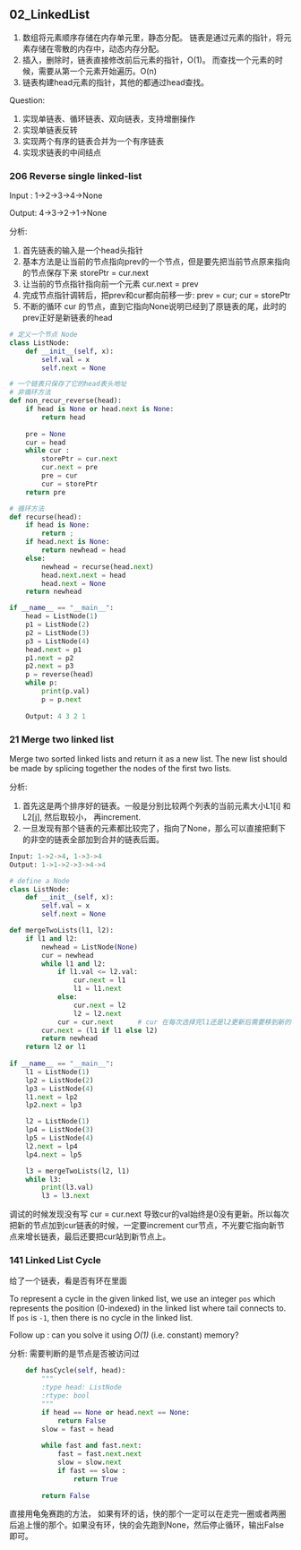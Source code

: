## 02_LinkedList

1. 数组将元素顺序存储在内存单元里，静态分配。 链表是通过元素的指针，将元素存储在零散的内存中，动态内存分配。
2. 插入，删除时，链表直接修改前后元素的指针，O(1)。 而查找一个元素的时候，需要从第一个元素开始遍历。O(n)
3. 链表构建head元素的指针，其他的都通过head查找。

Question: 

1. 实现单链表、循环链表、双向链表，支持增删操作
2. 实现单链表反转
3. 实现两个有序的链表合并为一个有序链表
4. 实现求链表的中间结点



### 206 Reverse single linked-list

Input : 1->2->3->4->None

Output: 4->3->2->1->None

分析:

1. 首先链表的输入是一个head头指针
2. 基本方法是让当前的节点指向prev的一个节点，但是要先把当前节点原来指向的节点保存下来 storePtr = cur.next
3. 让当前的节点指针指向前一个元素 cur.next = prev
4. 完成节点指针调转后，把prev和cur都向前移一步: prev = cur;  cur = storePtr
5. 不断的循环 cur 的节点，直到它指向None说明已经到了原链表的尾，此时的prev正好是新链表的head

```python
# 定义一个节点 Node
class ListNode:
    def __init__(self, x):
        self.val = x
        self.next = None

# 一个链表只保存了它的head表头地址
# 非循环方法
def non_recur_reverse(head):
    if head is None or head.next is None:
        return head
    
    pre = None
    cur = head
    while cur :
        storePtr = cur.next
        cur.next = pre
        pre = cur
        cur = storePtr
    return pre

# 循环方法
def recurse(head):
    if head is None:
        return ;
    if head.next is None:
        return newhead = head
    else:
        newhead = recurse(head.next)
        head.next.next = head
        head.next = None
    return newhead

if __name__ == "__main__":
    head = ListNode(1)
    p1 = ListNode(2)
    p2 = ListNode(3)
    p3 = ListNode(4)
    head.next = p1
    p1.next = p2
    p2.next = p3
    p = reverse(head)
    while p: 
        print(p.val)
        p = p.next
    
    Output: 4 3 2 1
```

### 21 Merge two linked list

Merge two sorted linked lists and return it as a new list. The new list should be made by splicing together the nodes of the first two lists.

分析:

1. 首先这是两个排序好的链表。一般是分别比较两个列表的当前元素大小L1[i] 和 L2[j], 然后取较小， 再increment.
2. 一旦发现有那个链表的元素都比较完了，指向了None，那么可以直接把剩下的非空的链表全部加到合并的链表后面。

```python
Input: 1->2->4, 1->3->4
Output: 1->1->2->3->4->4
```

```python
# define a Node
class ListNode:
    def __init__(self, x):
        self.val = x
        self.next = None

def mergeTwoLists(l1, l2):
    if l1 and l2:
        newhead = ListNode(None)
        cur = newhead
        while l1 and l2:
            if l1.val <= l2.val:
                cur.next = l1
                l1 = l1.next
            else:
                cur.next = l2
                l2 = l2.next
            cur = cur.next		# cur 在每次选择完l1还是l2更新后需要移到新的节点更新
        cur.next = (l1 if l1 else l2)
        return newhead
    return l2 or l1
                
if __name__ == "__main__":
    l1 = ListNode(1)
    lp2 = ListNode(2)
    lp3 = ListNode(4)
    l1.next = lp2
    lp2.next = lp3

    l2 = ListNode(1)
    lp4 = ListNode(3)
    lp5 = ListNode(4)
    l2.next = lp4
    lp4.next = lp5

    l3 = mergeTwoLists(l2, l1)
    while l3:
        print(l3.val)
        l3 = l3.next
```

调试的时候发现没有写 cur = cur.next 导致cur的val始终是0没有更新。所以每次把新的节点加到cur链表的时候，一定要increment cur节点，不光要它指向新节点来增长链表，最后还要把cur站到新节点上。

### 141 Linked List Cycle

给了一个链表，看是否有环在里面

To represent a cycle in the given linked list, we use an integer `pos` which represents the position (0-indexed) in the linked list where tail connects to. If `pos` is `-1`, then there is no cycle in the linked list.

Follow up : can you solve it using *O(1)* (i.e. constant) memory?

分析: 需要判断的是节点是否被访问过

```python
    def hasCycle(self, head):
        """
        :type head: ListNode
        :rtype: bool
        """
        if head == None or head.next == None:
            return False    
        slow = fast = head   
        
        while fast and fast.next:
            fast = fast.next.next
            slow = slow.next   
            if fast == slow :
                return True
                
        return False
```

直接用龟兔赛跑的方法， 如果有环的话，快的那个一定可以在走完一圈或者两圈后追上慢的那个。如果没有环，快的会先跑到None，然后停止循环，输出False即可。